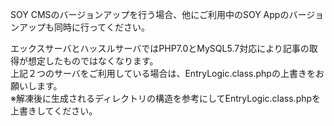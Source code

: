 SOY CMSのバージョンアップを行う場合、他にご利用中のSOY Appのバージョンアップも同時に行ってください。  
  
エックスサーバとハッスルサーバではPHP7.0とMySQL5.7対応により記事の取得が想定したものではなくなります。  
上記２つのサーバをご利用している場合は、EntryLogic.class.phpの上書きをお願いします。  
※解凍後に生成されるディレクトリの構造を参考にしてEntryLogic.class.phpを上書きしてください。
